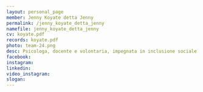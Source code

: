 ```yaml
---
layout: personal_page
member: Jenny Koyate detta Jenny
permalink: /jenny_koyate_detta_jenny
namefile: jenny_koyate_detta_jenny
cv: koyate.pdf
records: koyate.pdf
photo: team-24.png
desc: Psicologa, docente e volontaria, impegnata in inclusione sociale e benessere. Lavora all’Istituto Artigianelli di Trento, ha ideato il PLP per l’inserimento lavorativo delle persone con DSA e fa volontariato in ambito carcerario e sociale. Si candida per una Trento più inclusiva.
facebook: 
instagram: 
linkedin: 
video_instagram: 
slogan: 
---
```

